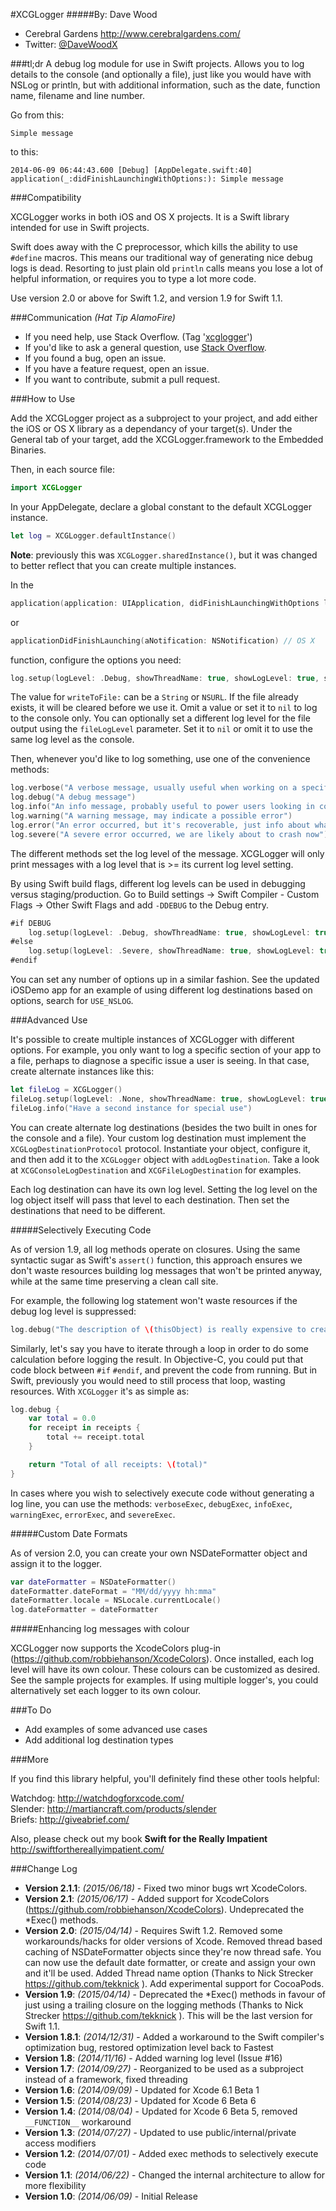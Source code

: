 #XCGLogger
#####By: Dave Wood
- Cerebral Gardens http://www.cerebralgardens.com/
- Twitter: [@DaveWoodX](https://twitter.com/DaveWoodX)

###tl;dr
A debug log module for use in Swift projects. Allows you to log details to the console (and optionally a file), just like you would have with NSLog or println, but with additional information, such as the date, function name, filename and line number.

Go from this:

```Simple message```

to this:

```2014-06-09 06:44:43.600 [Debug] [AppDelegate.swift:40] application(_:didFinishLaunchingWithOptions:): Simple message```

###Compatibility

XCGLogger works in both iOS and OS X projects. It is a Swift library intended for use in Swift projects.

Swift does away with the C preprocessor, which kills the ability to use ```#define``` macros. This means our traditional way of generating nice debug logs is dead. Resorting to just plain old ```println``` calls means you lose a lot of helpful information, or requires you to type a lot more code.

Use version 2.0 or above for Swift 1.2, and version 1.9 for Swift 1.1.

###Communication _(Hat Tip AlamoFire)_

* If you need help, use Stack Overflow. (Tag '[xcglogger](http://stackoverflow.com/questions/tagged/xcglogger)')
* If you'd like to ask a general question, use [Stack Overflow](http://stackoverflow.com/questions/tagged/xcglogger).
* If you found a bug, open an issue.
* If you have a feature request, open an issue.
* If you want to contribute, submit a pull request.

###How to Use

Add the XCGLogger project as a subproject to your project, and add either the iOS or OS X library as a dependancy of your target(s).
Under the General tab of your target, add the XCGLogger.framework to the Embedded Binaries.

Then, in each source file:

```Swift
import XCGLogger
```

In your AppDelegate, declare a global constant to the default XCGLogger instance.

```Swift
let log = XCGLogger.defaultInstance()
```

**Note**: previously this was ```XCGLogger.sharedInstance()```, but it was changed to better reflect that you can create multiple instances.

In the
```Swift
application(application: UIApplication, didFinishLaunchingWithOptions launchOptions: [NSObject : AnyObject]?) // iOS
```

or

```Swift
applicationDidFinishLaunching(aNotification: NSNotification) // OS X
```

function, configure the options you need:

```Swift
log.setup(logLevel: .Debug, showThreadName: true, showLogLevel: true, showFileNames: true, showLineNumbers: true, writeToFile: "path/to/file", fileLogLevel: .Debug)
```

The value for ```writeToFile:``` can be a ```String``` or ```NSURL```. If the file already exists, it will be cleared before we use it. Omit a value or set it to ```nil``` to log to the console only. You can optionally set a different log level for the file output using the ```fileLogLevel``` parameter. Set it to ```nil``` or omit it to use the same log level as the console.

Then, whenever you'd like to log something, use one of the convenience methods:

```Swift
log.verbose("A verbose message, usually useful when working on a specific problem")
log.debug("A debug message")
log.info("An info message, probably useful to power users looking in console.app")
log.warning("A warning message, may indicate a possible error")
log.error("An error occurred, but it's recoverable, just info about what happened")
log.severe("A severe error occurred, we are likely about to crash now")
```

The different methods set the log level of the message. XCGLogger will only print messages with a log level that is >= its current log level setting.

By using Swift build flags, different log levels can be used in debugging versus staging/production.
Go to Build settings -> Swift Compiler - Custom Flags -> Other Swift Flags and add ```-DDEBUG``` to the Debug entry.

```Swift
#if DEBUG
    log.setup(logLevel: .Debug, showThreadName: true, showLogLevel: true, showFileNames: true, showLineNumbers: true, writeToFile: nil)
#else
    log.setup(logLevel: .Severe, showThreadName: true, showLogLevel: true, showFileNames: true, showLineNumbers: true, writeToFile: nil)
#endif
```

You can set any number of options up in a similar fashion. See the updated iOSDemo app for an example of using different log destinations based on options, search for ```USE_NSLOG```.

###Advanced Use

It's possible to create multiple instances of XCGLogger with different options. For example, you only want to log a specific section of your app to a file, perhaps to diagnose a specific issue a user is seeing. In that case, create alternate instances like this:

```Swift
let fileLog = XCGLogger()
fileLog.setup(logLevel: .None, showThreadName: true, showLogLevel: true, showFileNames: true, showLineNumbers: true, writeToFile: "path/to/file", fileLogLevel: .Debug)
fileLog.info("Have a second instance for special use")
```

You can create alternate log destinations (besides the two built in ones for the console  and a file). Your custom log destination must implement the ```XCGLogDestinationProtocol``` protocol. Instantiate your object, configure it, and then add it to the ```XCGLogger``` object with ```addLogDestination```. Take a look at ```XCGConsoleLogDestination``` and ```XCGFileLogDestination``` for examples.

Each log destination can have its own log level. Setting the log level on the log object itself will pass that level to each destination. Then set the destinations that need to be different.

#####Selectively Executing Code

As of version 1.9, all log methods operate on closures. Using the same syntactic sugar as Swift's ```assert()``` function, this approach ensures we don't waste resources building log messages that won't be printed anyway, while at the same time preserving a clean call site.

For example, the following log statement won't waste resources if the debug log level is suppressed:

```Swift
log.debug("The description of \(thisObject) is really expensive to create")
```

Similarly, let's say you have to iterate through a loop in order to do some calculation before logging the result. In Objective-C, you could put that code block between ```#if``` ```#endif```, and prevent the code from running. But in Swift, previously you would need to still process that loop, wasting resources. With ```XCGLogger``` it's as simple as:

```Swift
log.debug {
    var total = 0.0
    for receipt in receipts {
        total += receipt.total
    }

    return "Total of all receipts: \(total)"
}
```

In cases where you wish to selectively execute code without generating a log line, you can use the methods: ```verboseExec```, ```debugExec```, ```infoExec```, ```warningExec```, ```errorExec```, and ```severeExec```.

#####Custom Date Formats

As of version 2.0, you can create your own NSDateFormatter object and assign it to the logger.

```Swift
var dateFormatter = NSDateFormatter()
dateFormatter.dateFormat = "MM/dd/yyyy hh:mma"
dateFormatter.locale = NSLocale.currentLocale()
log.dateFormatter = dateFormatter
```

#####Enhancing log messages with colour

XCGLogger now supports the XcodeColors plug-in (https://github.com/robbiehanson/XcodeColors). Once installed, each log level will have its own colour. These colours can be customized as desired. See the sample projects for examples. If using multiple logger's, you could alternatively set each logger to its own colour.

###To Do

- Add examples of some advanced use cases
- Add additional log destination types

###More

If you find this library helpful, you'll definitely find these other tools helpful:

Watchdog: http://watchdogforxcode.com/  
Slender: http://martiancraft.com/products/slender  
Briefs: http://giveabrief.com/  

Also, please check out my book **Swift for the Really Impatient** http://swiftforthereallyimpatient.com/

###Change Log

* **Version 2.1.1**: *(2015/06/18)* - Fixed two minor bugs wrt XcodeColors.
* **Version 2.1**: *(2015/06/17)* - Added support for XcodeColors (https://github.com/robbiehanson/XcodeColors). Undeprecated the \*Exec() methods.
* **Version 2.0**: *(2015/04/14)* - Requires Swift 1.2. Removed some workarounds/hacks for older versions of Xcode. Removed thread based caching of NSDateFormatter objects since they're now thread safe. You can now use the default date formatter, or create and assign your own and it'll be used. Added Thread name option (Thanks to Nick Strecker https://github.com/tekknick ). Add experimental support for CocoaPods. 
* **Version 1.9**: *(2015/04/14)* - Deprecated the \*Exec() methods in favour of just using a trailing closure on the logging methods (Thanks to Nick Strecker https://github.com/tekknick ). This will be the last version for Swift 1.1.
* **Version 1.8.1**: *(2014/12/31)* - Added a workaround to the Swift compiler's optimization bug, restored optimization level back to Fastest
* **Version 1.8**: *(2014/11/16)* - Added warning log level (Issue #16)
* **Version 1.7**: *(2014/09/27)* - Reorganized to be used as a subproject instead of a framework, fixed threading
* **Version 1.6**: *(2014/09/09)* - Updated for Xcode 6.1 Beta 1
* **Version 1.5**: *(2014/08/23)* - Updated for Xcode 6 Beta 6
* **Version 1.4**: *(2014/08/04)* - Updated for Xcode 6 Beta 5, removed `__FUNCTION__` workaround
* **Version 1.3**: *(2014/07/27)* - Updated to use public/internal/private access modifiers
* **Version 1.2**: *(2014/07/01)* - Added exec methods to selectively execute code
* **Version 1.1**: *(2014/06/22)* - Changed the internal architecture to allow for more flexibility
* **Version 1.0**: *(2014/06/09)* - Initial Release

